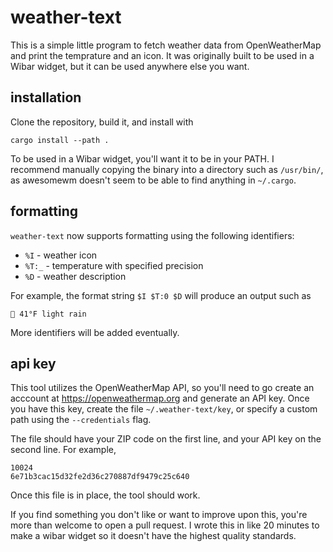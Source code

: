 # weather-text

This is a simple little program to fetch weather data from OpenWeatherMap and
print the temprature and an icon. It was originally built to be used in a Wibar
widget, but it can be used anywhere else you want.

## installation

Clone the repository, build it, and install with
```
cargo install --path .
```
To be used in a Wibar widget, you'll want it to be in your PATH. I recommend 
manually copying the binary into a directory such as `/usr/bin/`, as awesomewm
doesn't seem to be able to find anything in `~/.cargo`.

## formatting

`weather-text` now supports formatting using the following identifiers:

* `%I` - weather icon
* `%T:_` - temperature with specified precision
* `%D` - weather description

For example, the format string `$I $T:0 $D` will produce an output such as
```
 41°F light rain
```
More identifiers will be added eventually.

## api key

This tool utilizes the OpenWeatherMap API, so you'll need to go create an 
acccount at https://openweathermap.org and generate an API key. Once you have
this key, create the file `~/.weather-text/key`, or specify a custom path using
the `--credentials` flag.

The file should have your ZIP code on the first line, and your API key on the
second line. For example,
```
10024
6e71b3cac15d32fe2d36c270887df9479c25c640
```
Once this file is in place, the tool should work. 

If you find something you don't like or want to improve upon this, you're more
than welcome to open a pull request. I wrote this in like 20 minutes to make a
wibar widget so it doesn't have the highest quality standards.
